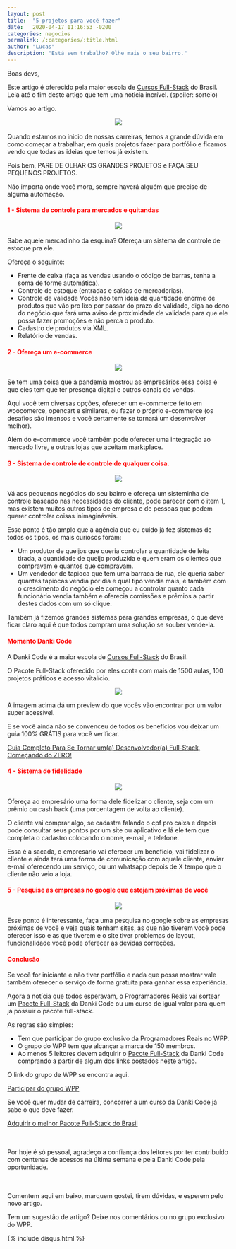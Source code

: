 ```yaml
---
layout: post
title:  "5 projetos para você fazer"
date:   2020-04-17 11:16:53 -0200
categories: negocios
permalink: /:categories/:title.html
author: "Lucas"
description: "Está sem trabalho? Olhe mais o seu bairro."
---
```


Boas devs,

Este artigo é oferecido pela maior escola de <a href="https://go.hotmart.com/T25055660L"  target="_blank">Cursos Full-Stack</a> do Brasil. Leia até o fim deste artigo que tem uma noticia incrível. (spoiler: sorteio)

Vamos ao artigo.

<div style="text-align: center;">
  <img src="/assets/imagens/negocios/projetos/engenheiros.jpg"/>
</div>
<br>
Quando estamos no inicio de nossas carreiras, temos a grande dúvida em como começar a trabalhar, em quais projetos fazer para portfólio e ficamos vendo que todas as ideias que temos já existem.

Pois bem, PARE DE OLHAR OS GRANDES PROJETOS e FAÇA SEU PEQUENOS PROJETOS.

Não importa onde você mora, sempre haverá alguém que precise de alguma automação.

<h4 style="color: red;">1 - Sistema de controle para mercados e quitandas</h4>

<div style="text-align: center;">
  <img src="/assets/imagens/negocios/projetos/controle_mercado.png"/>
</div>
<br>
Sabe aquele mercadinho da esquina? Ofereça um sistema de controle de estoque pra ele.

Ofereça o seguinte:

- Frente de caixa (faça as vendas usando o código de barras, tenha a soma de forme automática).
- Controle de estoque (entradas e saídas de mercadorias).
- Controle de validade
  Vocês não tem ideia da quantidade enorme de produtos que vão pro lixo por passar do prazo de validade, diga ao dono do negócio que fará uma aviso de proximidade de validade para que ele possa fazer promoções e não perca o produto.
- Cadastro de produtos via XML.
- Relatório de vendas.

<h4 style="color: red;">2 - Ofereça um e-commerce</h4>
<div style="text-align: center;">
  <img src="/assets/imagens/negocios/projetos/ecommerce.jpg"/>
</div>
<br>
Se tem uma coisa que a pandemia mostrou as empresários essa coisa é que eles tem que ter presença digital e outros canais de vendas.

Aqui você tem diversas opções, oferecer um e-commerce feito em woocomerce, opencart e similares, ou fazer o próprio e-commerce (os desafios são imensos e você certamente se tornará um desenvolver melhor).

Além do e-commerce você também pode oferecer uma integração ao mercado livre, e outras lojas que aceitam marktplace.

<h4 style="color: red;">3 - Sistema de controle de controle de qualquer coisa.</h4>
<div style="text-align: center;">
  <img src="/assets/imagens/negocios/projetos/controle_todos.jpg"/>
</div>
<br>
Vá aos pequenos negócios do seu bairro e ofereça um sisteminha de controle baseado nas necessidades do cliente, pode parecer com o item 1, mas existem muitos outros tipos de empresa e de pessoas que podem querer controlar coisas inimagináveis.

Esse ponto é tão amplo que a agência que eu cuido já fez sistemas de todos os tipos, os mais curiosos foram:
- Um produtor de queijos que queria controlar a quantidade de leita tirada, a quantidade de queijo produzida e quem eram os clientes que compravam e quantos que compravam.
- Um vendedor de tapioca que tem uma barraca de rua, ele queria saber quantas tapiocas vendia por dia e qual tipo vendia mais, e também com o crescimento do negócio ele começou a controlar quanto cada funcionário vendia também e oferecia comissões e prêmios a partir destes dados com um só clique.

Também já fizemos grandes sistemas para grandes empresas, o que deve ficar claro aqui é que todos compram uma solução se souber vende-la.

<h4 style="color: red;">Momento Danki Code</h4>

A Danki Code é a maior escola de <a href="https://go.hotmart.com/T25055660L" target="_blank">Cursos Full-Stack</a> do Brasil.

O Pacote Full-Stack oferecido por eles conta com mais de 1500 aulas, 100 projetos práticos e acesso vitalício.

<div style="text-align: center;">
  <img src="/assets/imagens/negocios/projetos/cursos.png"/>
</div>

A imagem acima dá um preview do que vocês vão encontrar por um valor super acessível.

E se você ainda não se convenceu de todos os benefícios vou deixar um guia 100% GRÁTIS para você verificar.

<a href="https://go.hotmart.com/T25055660L?ap=0672" target="_blank">Guia Completo Para Se Tornar um(a) Desenvolvedor(a) Full-Stack, Começando do ZERO!</a>

<h4 style="color: red;">4 - Sistema de fidelidade</h4>
<div style="text-align: center;">
  <img src="/assets/imagens/negocios/projetos/controle_mercado.png"/>
</div>
<br>
Ofereça ao empresário uma forma dele fidelizar o cliente, seja com um prêmio ou cash back (uma porcentagem de volta ao cliente).

O cliente vai comprar algo, se cadastra falando o cpf pro caixa e depois pode consultar seus pontos por um site ou aplicativo e lá ele tem que completa o cadastro colocando o nome, e-mail, e telefone.

Essa é a sacada, o empresário vai oferecer um beneficio, vai fidelizar o cliente e ainda terá uma forma de comunicação com aquele cliente, enviar e-mail oferecendo um serviço, ou um whatsapp depois de X tempo que o cliente não veio a loja.

<h4 style="color: red;">5 - Pesquise as empresas no google que estejam próximas de você</h4>
<div style="text-align: center;">
  <img src="/assets/imagens/negocios/projetos/google_search.png"/>
</div>
<br>
Esse ponto é interessante, faça uma pesquisa no google sobre as empresas próximas de você e veja quais tenham sites, as que não tiverem você pode oferecer isso e as que tiverem e o site tiver problemas de layout, funcionalidade você pode oferecer as devidas correções.

<h4 style="color: red;">Conclusão</h4>

Se você for iniciante e não tiver portfólio e nada que possa mostrar vale também oferecer o serviço de forma gratuita para ganhar essa experiência.

Agora a notícia que todos esperavam, o Programadores Reais vai sortear um <a href="https://go.hotmart.com/T25055660L" target="_blank">Pacote Full-Stack</a> da Danki Code ou um curso de igual valor para quem já possuir o pacote full-stack.

As regras são simples:

- Tem que participar do grupo exclusivo da Programadores Reais no WPP.
- O grupo do WPP tem que alcançar a marca de 150 membros.
- Ao menos 5 leitores devem adquirir o <a href="https://go.hotmart.com/T25055660L" target="_blank">Pacote Full-Stack</a> da Danki Code comprando a partir de algum dos links postados neste artigo.

O link do grupo de WPP se encontra aqui.

<a href="https://chat.whatsapp.com/KHya5ibxrqY8dS2fmdBSjM" target="_blank"> Participar do grupo WPP</a>

Se você quer mudar de carreira, concorrer a um curso da Danki Code já sabe o que deve fazer.

<a href="https://go.hotmart.com/T25055660L" target="_blank">Adquirir o melhor Pacote Full-Stack do Brasil</a>

<br><br>
Por hoje é só pessoal, agradeço a confiança dos leitores por ter contribuído com centenas de acessos na última semana e pela Danki Code pela oportunidade.

<br><br>
Comentem aqui em baixo, marquem gostei, tirem dúvidas, e esperem pelo novo artigo.

Tem um sugestão de artigo? Deixe nos comentários ou no grupo exclusivo do WPP.

{% include disqus.html %}

